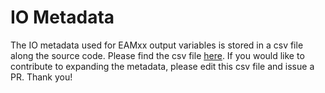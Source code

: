 # IO Metadata

The IO metadata used for EAMxx output variables is stored in a csv file along the source code.
Please find the csv file [here](https://github.com/E3SM-Project/E3SM/blob/master/components/eamxx/src/share/util/io_metadata).
If you would like to contribute to expanding the metadata, please edit this csv file and issue a PR.
Thank you!
